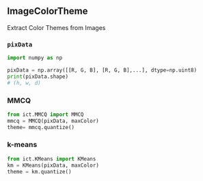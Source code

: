 ImageColorTheme
---

Extract Color Themes from Images

### `pixData`

```py
import numpy as np

pixData = np.array([[R, G, B], [R, G, B],...], dtype=np.uint8)
print(pixData.shape)
# (h, w, d)
```

### MMCQ

```py
from ict.MMCQ import MMCQ
mmcq = MMCQ(pixData, maxColor)
theme= mmcq.quantize()
```

### k-means

```py
from ict.KMeans import KMeans
km = KMeans(pixData, maxColor)
theme = km.quantize()
```

